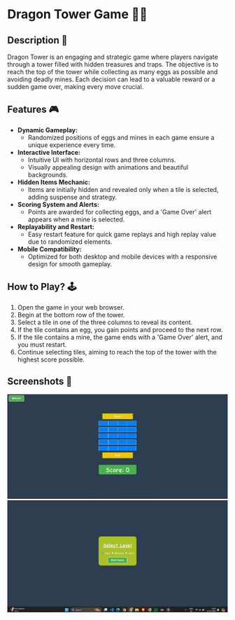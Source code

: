 # Dragon Tower Game 🐉🏰

## Description 📃
Dragon Tower is an engaging and strategic game where players navigate through a tower filled with hidden treasures and traps. The objective is to reach the top of the tower while collecting as many eggs as possible and avoiding deadly mines. Each decision can lead to a valuable reward or a sudden game over, making every move crucial.

## Features 🎮
- **Dynamic Gameplay:**
  - Randomized positions of eggs and mines in each game ensure a unique experience every time.
- **Interactive Interface:**
  - Intuitive UI with horizontal rows and three columns.
  - Visually appealing design with animations and beautiful backgrounds.
- **Hidden Items Mechanic:**
  - Items are initially hidden and revealed only when a tile is selected, adding suspense and strategy.
- **Scoring System and Alerts:**
  - Points are awarded for collecting eggs, and a 'Game Over' alert appears when a mine is selected.
- **Replayability and Restart:**
  - Easy restart feature for quick game replays and high replay value due to randomized elements.
- **Mobile Compatibility:**
  - Optimized for both desktop and mobile devices with a responsive design for smooth gameplay.

## How to Play? 🕹️
1. Open the game in your web browser.
2. Begin at the bottom row of the tower.
3. Select a tile in one of the three columns to reveal its content.
4. If the tile contains an egg, you gain points and proceed to the next row.
5. If the tile contains a mine, the game ends with a 'Game Over' alert, and you must restart.
6. Continue selecting tiles, aiming to reach the top of the tower with the highest score possible.

## Screenshots 📸
![Game Screenshot](../../assets/images/Dragon_Tower.png)
![Game Screenshot](../../assets/images/Dragon_Tower2.png)

